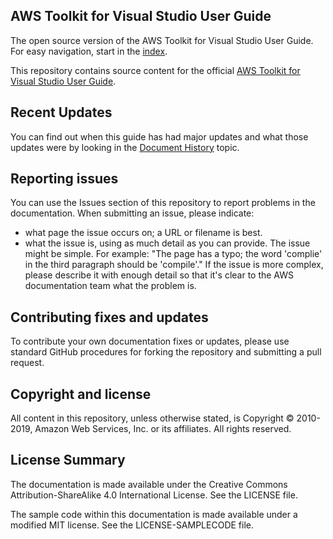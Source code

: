 ## AWS Toolkit for Visual Studio User Guide

The open source version of the AWS Toolkit for Visual Studio User Guide.  For easy navigation, start in the [index](doc_source/index.md).

This repository contains source content for the official [AWS Toolkit for Visual Studio User Guide](https://docs.aws.amazon.com/toolkit-for-visual-studio/latest/user-guide/welcome.html).

## Recent Updates

You can find out when this guide has had major updates and what those updates were by looking in the [Document History](doc_source/tkv-document-history.md) topic.

## Reporting issues

You can use the Issues section of this repository to report problems in the documentation. When submitting an issue, please indicate:

  * what page the issue occurs on; a URL or filename is best.
  * what the issue is, using as much detail as you can provide.
    The issue might be simple. For example: "The page has a typo; the word 'complie' in the third paragraph should be 'compile'."
    If the issue is more complex, please describe it with enough detail so that it's clear to the AWS documentation team what the problem is.

## Contributing fixes and updates

To contribute your own documentation fixes or updates, please use standard GitHub procedures for forking the repository and submitting a pull request.

## Copyright and license

All content in this repository, unless otherwise stated, is Copyright © 2010-2019, Amazon Web Services, Inc. or its affiliates. All rights reserved.

## License Summary

The documentation is made available under the Creative Commons Attribution-ShareAlike 4.0 International License. See the LICENSE file.

The sample code within this documentation is made available under a modified MIT license. See the LICENSE-SAMPLECODE file.
